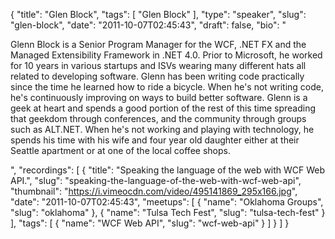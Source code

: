 {
  "title": "Glen Block",
  "tags": [
    "Glen Block"
  ],
  "type": "speaker",
  "slug": "glen-block",
  "date": "2011-10-07T02:45:43",
  "draft": false,
  "bio": "<p>Glenn Block is a Senior Program Manager for the WCF, .NET FX and the Managed Extensibility Framework in .NET 4.0. Prior to Microsoft, he worked for 10 years in various startups and ISVs wearing many different hats all related to developing software. Glenn has been writing code practically since the time he learned how to ride a bicycle. When he's not writing code, he's continuously improving on ways to build better software. Glenn is a geek at heart and spends a good portion of the rest of this time spreading that geekdom through conferences, and the community through groups such as ALT.NET. When he's not working and playing with technology, he spends his time with his wife and four year old daughter either at their Seattle apartment or at one of the local coffee shops.</p>",
  "recordings": [
    {
      "title": "Speaking the language of the web with WCF Web API.",
      "slug": "speaking-the-language-of-the-web-with-wcf-web-api",
      "thumbnail": "https://i.vimeocdn.com/video/495141869_295x166.jpg",
      "date": "2011-10-07T02:45:43",
      "meetups": [
        {
          "name": "Oklahoma Groups",
          "slug": "oklahoma"
        },
        {
          "name": "Tulsa Tech Fest",
          "slug": "tulsa-tech-fest"
        }
      ],
      "tags": [
        {
          "name": "WCF Web API",
          "slug": "wcf-web-api"
        }
      ]
    }
  ]
}